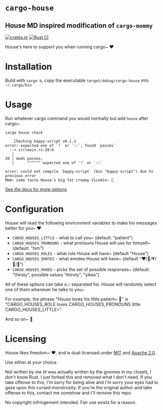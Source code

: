 <div class="oranda-hide">

# `cargo-house`
## House MD inspired modification of `cargo-mommy`
</div>

[![crates.io](https://img.shields.io/crates/v/cargo-mommy.svg)](https://crates.io/crates/cargo-mommy)
[![Rust CI](https://github.com/Gankra/cargo-mommy/workflows/Rust/badge.svg?branch=main)](https://github.com/Gankra/cargo-mommy/actions/workflows/ci.yml)



House's here to support you when running cargo~ ❤️

# Installation

Build with `cargo b`, copy the executable `target/debug/cargo-house` into `~/.cargo/bin`


# Usage

Run whatever cargo command you would normally but add `house` after cargo~

```
cargo house check

    Checking bappy-script v0.1.3
error: expected one of `!` or `::`, found `passes`
  --> src\main.rs:20:6
   |
20 | mods passes;
   |      ^^^^^^ expected one of `!` or `::`

error: could not compile `bappy-script` (bin "bappy-script") due to previous error
Mmm~ come taste House's big fat creamy Vicodin~ 💖
```

[See the docs for more options](https://faultlore.com/cargo-mommy/book/)


# Configuration

House will read the following environment variables to make his messages better for you~ ❤️

* `CARGO_HOUSES_LITTLE` - what to call you~ (default: "patient")
* `CARGO_HOUSES_PRONOUNS` - what pronouns House will use for himself~ (default: "him")
* `CARGO_HOUSES_ROLES` - what role House will have~ (default "House")
* `CARGO_HOUSES_EMOTES` - what emotes House will have~ (default "❤️/💖/💗/💓/💞")
* `CARGO_HOUSES_MOODS` - picks the set of possible responses~ (default: "thirsty", possible values "thirsty", "yikes")

All of these options can take a `/` separated list. House will randomly select one of them whenever he talks to you~

For example, the phrase "House loves his little patient~ 💞" is "CARGO_HOUSES_ROLE loves CARGO_HOUSES_PRONOUNS little CARGO_HOUSES_LITTLE~"

And so on~ 💓


# Licensing
House likes freedom~ ❤️, and is dual-licensed under [MIT](LICENSE-MIT) and [Apache 2.0](LICENSE-APACHE).

Use either at your choice.

Not written by me (it was actually written by the gnomes in my closet), I don't know Rust. I just forked this and removed what I don't need.
If you take offense to this, I'm sorry for being alive and I'm sorry your eyes had to gaze upon this cursed monstrosity.
If you're the original author and take offense to this, contact me somehow and I'll remove this repo.

No copyright infringement intended. Fair use exists for a reason. 
